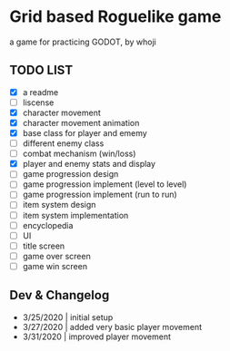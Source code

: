 # Grid based Roguelike game
a game for practicing GODOT, by whoji

## TODO LIST
- [x] a readme
- [ ] liscense
- [x] character movement
- [x] character movement animation
- [x] base class for player and ememy
- [ ] different enemy class
- [ ] combat mechanism (win/loss)
- [x] player and enemy stats and display
- [ ] game progression design
- [ ] game progression implement (level to level)
- [ ] game progression implement (run to run)
- [ ] item system design
- [ ] item system implementation
- [ ] encyclopedia
- [ ] UI
- [ ] title screen
- [ ] game over screen
- [ ] game win screen

## Dev & Changelog
* 3/25/2020 | initial setup
* 3/27/2020 | added very basic player movement
* 3/31/2020 | improved player movement